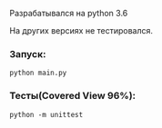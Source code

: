 Разрабатывался на python 3.6

На других версиях не тестировался.

### Запуск:
```
python main.py
```

### Тесты(Covered View 96%):
```
python -m unittest
```
